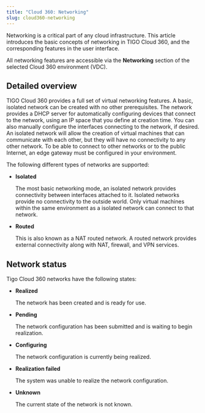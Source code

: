 ```yaml
---
title: "Cloud 360: Networking"
slug: cloud360-networking
---
```


Networking is a critical part of any cloud infrastructure. This article introduces the basic concepts of networking in TIGO Cloud 360, and the corresponding features in the user interface.

All networking features are accessible via the **Networking** section of the selected Cloud 360 environment (VDC).

## Detailed overview

TIGO Cloud 360 provides a full set of virtual networking features. A basic, isolated network can be created with no other prerequisites. The network provides a DHCP server for automatically configuring devices that connect to the network, using an IP space that you define at creation time. You can also manually configure the interfaces connecting to the network, if desired. An isolated network will allow the creation of virtual machines that can communicate with each other, but they will have no connectivity to any other network. To be able to connect to other networks or to the public Internet, an edge gateway must be configured in your environment.

The following different types of networks are supported:

- **Isolated**

    The most basic networking mode, an isolated network provides connectivity between interfaces attached to it. Isolated networks provide no connectivity to the outside world. Only virtual machines within the same environment as a isolated network can connect to that network.

- **Routed**

    This is also known as a NAT routed network. A routed network provides external connectivity along with NAT, firewall, and VPN services.

## Network status

Tigo Cloud 360 networks have the following states:

- **Realized**

    The network has been created and is ready for use.

- **Pending**

    The network configuration has been submitted and is waiting to begin realization.

- **Configuring**

    The network configuration is currently being realized.

- **Realization failed**

    The system was unable to realize the network configuration.

- **Unknown**

    The current state of the network is not known.
